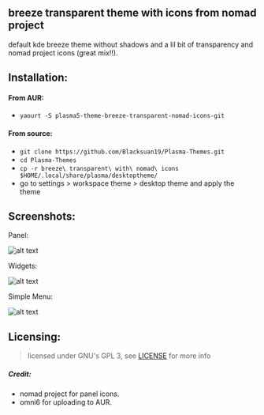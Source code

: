 ## breeze transparent theme with icons from nomad project

default kde breeze theme without shadows and a lil bit of transparency and nomad project icons (great mix!!).

## Installation:

#### From AUR:
- `yaourt -S plasma5-theme-breeze-transparent-nomad-icons-git`

#### From source:
- `git clone https://github.com/Blacksuan19/Plasma-Themes.git`
- `cd Plasma-Themes`
- `cp -r breeze\ transparent\ with\ nomad\ icons $HOME/.local/share/plasma/desktoptheme/`
- go to settings > workspace theme > desktop theme and apply the theme

## Screenshots:

Panel:

![alt text](https://raw.githubusercontent.com/Madkita/Plasma-Themes/master/Breeze%20Transparent%20With%20Nomad%20Icons/Screenshots/Screenshot_20180104_085558.png)

Widgets:

![alt text](https://raw.githubusercontent.com/Madkita/Plasma-Themes/master/Breeze%20Transparent%20With%20Nomad%20Icons/Screenshots/Screenshot_20180104_085539.png)

Simple Menu:

![alt text](https://raw.githubusercontent.com/Madkita/Plasma-Themes/master/Breeze%20Transparent%20With%20Nomad%20Icons/Screenshots/Screenshot_20180104_085645.png)








## Licensing: 

> licensed under GNU's GPL 3, see [LICENSE](https://github.com/Blacksuan19/Plasma-Themes/blob/master/LICENSE) for more info



##### Credit:

- nomad project for panel icons.
- omni6 for uploading to AUR.
